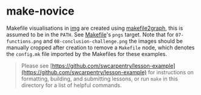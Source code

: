 # make-novice

Makefile visualisations in [img](./img) are created using [makefile2graph](https://github.com/lindenb/makefile2graph), this is assumed to be in the `PATH`. See [Makefile](./Makefile)'s `pngs` target. Note that for `07-functions.png` and `08-conclusion-challenge.png` the images should be manually cropped after creation  to remove a `Makefile` node, which denotes the `config.mk` file imported by the Makefiles for these examples.

> Please see 
> [https://github.com/swcarpentry/lesson-example](https://github.com/swcarpentry/lesson-example)
> for instructions on formatting, building, and submitting lessons,
> or run `make` in this directory for a list of helpful commands.
